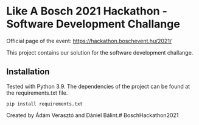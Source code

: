 # Like A Bosch 2021 Hackathon - Software Development Challange

Official page of the event: https://hackathon.boschevent.hu/2021/

This project contains our solution for the software development challange.

## Installation
Tested with Python 3.9.
The dependencies of the project can be found at the requirements.txt file.

```console
pip install requirements.txt
```

Created by Ádám Verasztó and Dániel Bálint.# BoschHackathon2021
